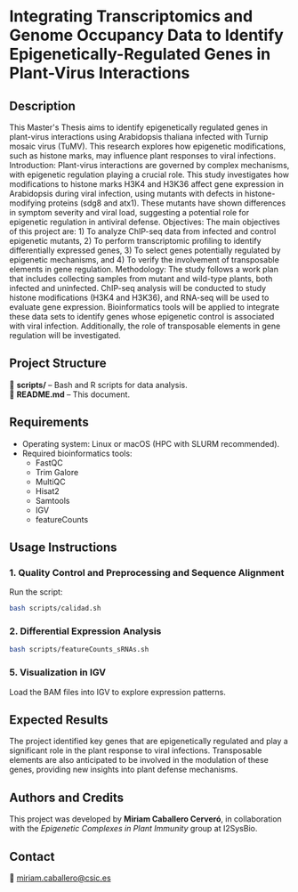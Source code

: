 # **Integrating Transcriptomics and Genome Occupancy Data to Identify Epigenetically-Regulated Genes in Plant-Virus Interactions**  

## **Description**  
This Master's Thesis aims to identify epigenetically regulated genes in plant-virus interactions using Arabidopsis thaliana infected with Turnip mosaic virus (TuMV). This research explores how epigenetic modifications, such as histone marks, may influence plant responses to viral infections. Introduction: Plant-virus interactions are governed by complex mechanisms, with epigenetic regulation playing a crucial role. This study investigates how modifications to histone marks H3K4 and H3K36 affect gene expression in Arabidopsis during viral infection, using mutants with defects in histone-modifying proteins (sdg8 and atx1). These mutants have shown differences in symptom severity and viral load, suggesting a potential role for epigenetic regulation in antiviral defense. Objectives: The main objectives of this project are: 1) To analyze ChIP-seq data from infected and control epigenetic mutants, 2) To perform transcriptomic profiling to identify differentially expressed genes, 3) To select genes potentially regulated by epigenetic mechanisms, and 4) To verify the involvement of transposable elements in gene regulation. Methodology: The study follows a work plan that includes collecting samples from mutant and wild-type plants, both infected and uninfected. ChIP-seq analysis will be conducted to study histone modifications (H3K4 and H3K36), and RNA-seq will be used to evaluate gene expression. Bioinformatics tools will be applied to integrate these data sets to identify genes whose epigenetic control is associated with viral infection. Additionally, the role of transposable elements in gene regulation will be investigated.
## **Project Structure**  
📂 **scripts/** – Bash and R scripts for data analysis.  
📄 **README.md** – This document.  

## **Requirements**  
- Operating system: Linux or macOS (HPC with SLURM recommended).  
- Required bioinformatics tools:  
  - FastQC  
  - Trim Galore  
  - MultiQC  
  - Hisat2  
  - Samtools  
  - IGV  
  - featureCounts  

## **Usage Instructions**  

### **1. Quality Control and Preprocessing and Sequence Alignment**  
Run the script:  
```bash
bash scripts/calidad.sh
```

### **2. Differential Expression Analysis**    
```bash
bash scripts/featureCounts_sRNAs.sh
```

### **5. Visualization in IGV**  
Load the BAM files into IGV to explore expression patterns.  

## **Expected Results**  
The project identified key genes that are epigenetically regulated and play a significant role in the plant response to viral infections. 
Transposable elements are also anticipated to be involved in the modulation of these genes, providing new insights into plant defense mechanisms.  

## **Authors and Credits**  
This project was developed by **Miriam Caballero Cerveró**, in collaboration with the *Epigenetic Complexes in Plant Immunity* group at I2SysBio.  

## **Contact**  
📧 miriam.caballero@csic.es  
